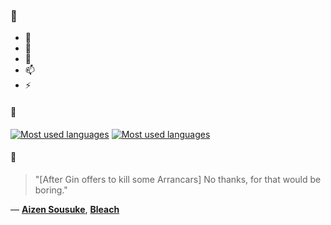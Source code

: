 ### 👋

- 🔭
- 🌱
- 💬
- 📫
- ⚡

#### 🧏

[![Most used languages](https://github-readme-stats-aynah.vercel.app/api/top-langs/?username=aynh&theme=solarized-dark&langs_count=6&layout=compact&hide_title=true)](https://github.com/anuraghazra/github-readme-stats#gh-dark-mode-only)
[![Most used languages](https://github-readme-stats-aynah.vercel.app/api/top-langs/?username=aynh&theme=solarized-light&langs_count=6&layout=compact&hide_title=true)](https://github.com/anuraghazra/github-readme-stats#gh-light-mode-only)

#### 💬

> "[After Gin offers to kill some Arrancars] No thanks, for that would be boring."

&mdash; [**Aizen Sousuke**](https://myanimelist.net/character.php?q=Aizen%20Sousuke&cat=character), [**Bleach**](https://myanimelist.net/search/all?q=Bleach&cat=all)
